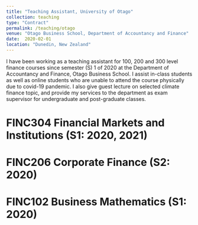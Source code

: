 ```yaml
---
title: "Teaching Assistant, University of Otago"
collection: teaching
type: "Contract"
permalink: /teaching/otago
venue: "Otago Business School, Department of Accountancy and Finance"
date:  2020-02-01
location: "Dunedin, New Zealand"
---
```


I have been working as a teaching assistant for 100, 200 and 300 level finance courses since semester (S) 1 of 2020 at the Department of Accountancy and Finance, Otago Business School. I assist in-class students as well as online students who are unable to attend the course physically due to covid-19 pandemic. I also give guest lecture on selected climate finance topic, and provide my services to the department as exam supervisor for undergraduate and post-graduate classes.

FINC304 Financial Markets and Institutions (S1: 2020, 2021)
======

FINC206 Corporate Finance (S2: 2020)
======

FINC102 Business Mathematics (S1: 2020)
======
